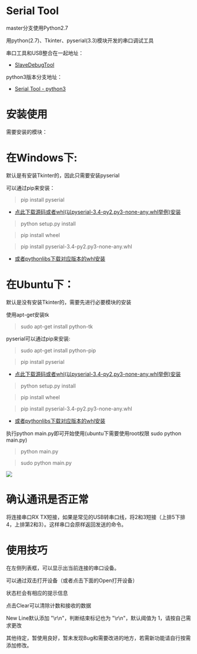 Serial Tool
================================================================

master分支使用Python2.7

用python(2.7)、Tkinter、pyserial(3.3)模块开发的串口调试工具

串口工具和USB整合在一起地址：
* [SlaveDebugTool](https://git.oschina.net/jakey.chen/SlaveDebugTool)

python3版本分支地址：
* [Serial Tool - python3](https://gitee.com/jakey.chen/Serial-Tool/tree/py3/)

安装使用
================================================================

需要安装的模块：

# 在Windows下:

默认是有安装Tkinter的，因此只需要安装pyserial

可以通过pip来安装：
>pip install pyserial

* [点此下载源码或者whl(以pyserial-3.4-py2.py3-none-any.whl举例)安装](https://pypi.python.org/pypi/pyserial)
        
>python setup.py install

>pip install wheel

>pip install pyserial-3.4-py2.py3-none-any.whl

* [或者pythonlibs下载对应版本的whl安装](http://www.lfd.uci.edu/~gohlke/pythonlibs)

# 在Ubuntu下：

默认是没有安装Tkinter的，需要先进行必要模块的安装

使用apt-get安装tk

>sudo apt-get install python-tk

pyserial可以通过pip来安装:

>sudo apt-get install python-pip

>pip install pyserial

* [点此下载源码或者whl(以pyserial-3.4-py2.py3-none-any.whl举例)安装](https://pypi.python.org/pypi/pyserial)
        
>python setup.py install

>pip install wheel

>pip install pyserial-3.4-py2.py3-none-any.whl

* [或者pythonlibs下载对应版本的whl安装](http://www.lfd.uci.edu/~gohlke/pythonlibs)

执行python main.py即可开始使用(ubuntu下需要使用root权限 sudo python main.py)

>python main.py

>sudo python main.py

![](http://git.oschina.net/jakey.chen/Serial-Tool/raw/master/Images/serial_tool.png)

确认通讯是否正常
================================================================

将连接串口RX TX短接，如果是常见的USB转串口线，将2和3短接（上排5下排4，上排第2和3）。这样串口会原样返回发送的命令。


使用技巧
================================================================

在左侧列表框，可以显示出当前连接的串口设备。

可以通过双击打开设备（或者点击下面的Open打开设备）

状态栏会有相应的提示信息

点击Clear可以清除计数和接收的数据

New Line默认添加 "\r\n"，判断结束标记也为 "\r\n"，默认阈值为 1，请按自己需求更改

其他待定，暂使用良好，暂未发现Bug和需要改进的地方，若需新功能请自行按需添加修改。
